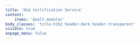 ```yaml
---
title: 'HLA Certification Service'
content:
    items: '@self.modular'
body_classes: 'title-h1h2 header-dark header-transparent'
visible: true
onpage_menu: false
---
```


